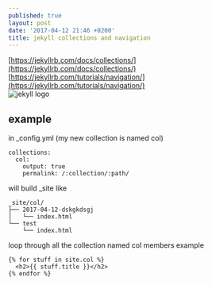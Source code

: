 ```yaml
---
published: true
layout: post
date: '2017-04-12 21:46 +0200'
title: jekyll collections and navigation
---
```

[https://jekyllrb.com/docs/collections/](https://jekyllrb.com/docs/collections/)  
[https://jekyllrb.com/tutorials/navigation/](https://jekyllrb.com/tutorials/navigation/)  
![jekyll logo](https://jekyllrb.com/img/logo-2x.png)

## example

in \_config.yml (my new collection is named col)

    collections:
      col:
        output: true
        permalink: /:collection/:path/

will build \_site like

    _site/col/
    ├── 2017-04-12-dskgkdsgj
    │   └── index.html
    └── test
        └── index.html
        
loop through all the collection named col members example

    {% for stuff in site.col %}
      <h2>{{ stuff.title }}</h2>
    {% endfor %}



